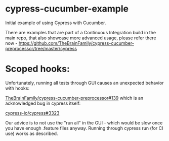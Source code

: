 # cypress-cucumber-example
Initial example of using Cypress with Cucumber.

There are examples that are part of a Continuous Integration build in the main repo, that also showcase more advanced
usage, please refer there now - https://github.com/TheBrainFamily/cypress-cucumber-preprocessor/tree/master/cypress

# Scoped hooks:

Unfortunately, running all tests through GUI causes an unexpected behavior with hooks:

[TheBrainFamily/cypress-cucumber-preprocessor#139](https://github.com/TheBrainFamily/cypress-cucumber-preprocessor/issues/139)
which is an acknowledged bug in cypress itself:

[cypress-io/cypress#3323](https://github.com/cypress-io/cypress/issues/3323)

Our advice is to not use the "run all" in the GUI - which would be slow once you have enough .feature files anyway. Running through cypress run (for CI use) works as described. 
